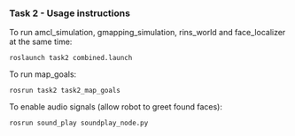 ### Task 2 - Usage instructions

To run amcl_simulation, gmapping_simulation, rins_world and face_localizer at the same time:

`roslaunch task2 combined.launch`

To run map_goals:

`rosrun task2 task2_map_goals`

To enable audio signals (allow robot to greet found faces):

`rosrun sound_play soundplay_node.py`
